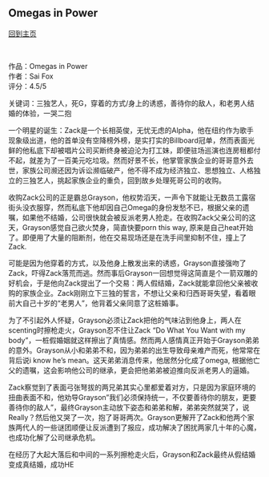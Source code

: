## Omegas in Power
[回到主页](https://boheme130.github.io/Fiction.git.io/)

<br>

作品：Omegas in Power<br>
作者：Sai Fox<br>
评分：4.5/5<br>

关键词：三独艺人，死G，穿着的方式/身上的诱惑，善待你的敌人，和老男人结婚的体验，一哭二抱

一个明星的诞生：Zack是一个长相英俊，无忧无虑的Alpha，他在纽约作为歌手现象级出道，他的首单没有空降榜外榜，是实打实的Billboard冠单，然而表面光鲜的他私底下却被唱片公司买断终身被迫沦为打工妹，即便驻场巡演也连房租都付不起，就差为了一百美元吃垃圾。然而好景不长，他掌管家族企业的哥哥意外去世，家族公司濒还因为诉讼濒临破产，他不得不成为经济独立、思想独立、人格独立的三独艺人，挑起家族企业的重负，回到故乡处理死哥公司的收购。

收购Zack公司的正是霸总Grayson，他权势滔天，一声令下就能让无数员工露宿街头没衣服穿，然而私底下他却因自己Omega的身份发愁不已，根据父亲的遗嘱，如果他不结婚，公司很快就会被反派老男人抢走。在收购Zack父亲公司的这天，Grayson感觉自己欲火焚身，简直快要porn this way, 原来是自己heat开始了。即便用了大量的阻断剂，他在交易现场还是在洗手间里抑制不住，撞上了Zack. 

可能是因为他穿着的方式，以及他身上散发出来的诱惑，Grayson直接强吻了Zack，吓得Zack落荒而逃。然而事后Grayson一回想觉得这简直是个一箭双雕的好机会，于是他向Zack提出了一个交易：两人假结婚，Zack就能拿回他父亲被收购的家族企业。Zack刚刚立下三独的誓言，不想让父亲和归西哥哥失望，看着眼前大自己十岁的“老男人”，他背着父亲同意了这桩婚事。

为了不引起外人怀疑，Grayson必须让Zack把他的气味沾到他身上，两人在scenting时擦枪走火，Grayson忍不住让Zack “Do What You Want with my body”，一桩假婚姻就这样擦出了真情感。然而两人感情真正开始于Grayson弟弟的意外。Grayson从小和弟弟不和，因为弟弟的出生导致母亲难产而死，他常常在背后说i know he’s mean。这天弟弟消息传来，他居然分化成了omega, 根据他亡父的遗嘱，这会影响他公司的继承，更会把他弟弟被迫推向反派老男人的逼婚。

Zack察觉到了表面弓张弩拔的两兄弟其实心里都爱着对方，只是因为家庭环境的扭曲表面不和，他劝导Grayson”我们必须保持统一，不仅要善待你的朋友，更要善待你的敌人”，最终Grayson主动放下姿态和弟弟和解，弟弟突然就哭了，说Really？然后他又哭了一次，抱了哥哥两次。Grayson更解开了Zack和他两个家族两代人的一些谜团顺便让反派遭到了报应，成功解决了困扰两家几十年的心魔，也成功化解了公司继承危机。

在经历了大起大落后和中间的一系列擦枪走火后，Grayson和Zack最终从假结婚变成真结婚，成功HE
